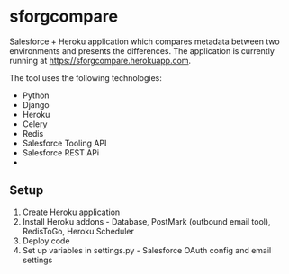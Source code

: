 sforgcompare
============

Salesforce + Heroku application which compares metadata between two environments and presents the differences. The application is currently running at https://sforgcompare.herokuapp.com.

The tool uses the following technologies:
- Python
- Django
- Heroku
- Celery
- Redis
- Salesforce Tooling API
- Salesforce REST APi
- 
## Setup

1. Create Heroku application
2. Install Heroku addons - Database, PostMark (outbound email tool), RedisToGo, Heroku Scheduler
2. Deploy code
3. Set up variables in settings.py - Salesforce OAuth config and email settings
